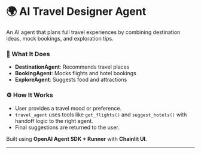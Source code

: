 # 🌍 AI Travel Designer Agent

An AI agent that plans full travel experiences by combining destination ideas, mock bookings, and exploration tips.

### 🧠 What It Does

- **DestinationAgent**: Recommends travel places
- **BookingAgent**: Mocks flights and hotel bookings
- **ExploreAgent**: Suggests food and attractions

### ⚙️ How It Works

- User provides a travel mood or preference.
- `travel_agent` uses tools like `get_flights()` and `suggest_hotels()` with handoff logic to the right agent.
- Final suggestions are returned to the user.

Built using **OpenAI Agent SDK + Runner** with **Chainlit UI**.

---

